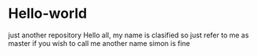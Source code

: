 # Hello-world
just another repository
Hello all, my name is clasified so just refer to me as master 
if you wish to call me another name simon is fine
